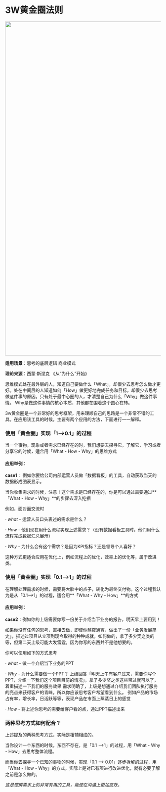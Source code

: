 # 3W黄金圈法则


<img src="https://pic2.zhimg.com/v2-63ab96cb58853a0f1b67c06db203c4a8_720w.jpg?source=3af55fa1" data-caption="" data-size="normal" data-rawwidth="1080" data-rawheight="629" class="origin_image zh-lightbox-thumb" width="1080" data-original="https://pica.zhimg.com/v2-63ab96cb58853a0f1b67c06db203c4a8_r.jpg?source=3af55fa1">


**适用场景**：思考的底层逻辑 商业模式

**理论来源**：西蒙·斯涅克 《从“为什么”开始》 


思维模式处在最外层的人，知道自己要做什么「What」，却很少去思考怎么做才更好。处在中间层的人知道如何「How」做更好地完成任务和目标，却很少去思考做这件事的原因。只有处于最中心圈的人，才清楚自己为什么「Why」做这件事情。
Why是做这件事情的核心本质，其他都在围着这个圆心在转。

3w黄金圈是一个非常好的思考框架，用来理顺自己的思路是一个非常不错的工具。在应用该工具的时候，主要有两个应用的方法，下面进行一一解释。

### 使用「黄金圈」实现「1-->0.1」的过程

当一个事物，现象或者需求已经存在的时，我们想要去探寻它，了解它，学习或者分享它的时候，适合用「What - How - Why」的思维方式

#### 应用举例：

**case1**： 例如你要给公司内部运营人员做「数据看板」的工具，自动获取当天的数据形成图表显示。

当你收集需求的时候，注意！这个需求是已经存在的，你是可以通过需要通过**「What - How - Why」**的步骤去深入挖掘

例如，面对面交流时

· *what* - 运营人员口头表述的需求是什么？

· *How* - 他们现在用什么流程实现上述需求？（没有数据看板工具时，他们用什么流程完成数据汇总展示）

· *Why* - 为什么会有这个需求？是因为KPI指标？还是领导个人喜好？

这种方式更适合应用在优化上，例如流程上的优化，效率上的优化等，属于改进类。


### 使用「黄金圈」实现「0.1-->1」的过程

在理解处理需求的时候，需要将大脑中的点子，转化为最终交付物。这个过程我认为是从「0.1-->1」的过程，适合用**「What - Why - How」**的方式

#### 应用举例：

**case2**：例如你的上级需要你写一份关于介绍当下业务的报告，明天早上要用到！

如果你没有任何的思考，直接去做，即使你熬夜通宵，做出了一份「业务发展简史」，描述过项目从立项到现今取得的种种成就，如何做的，拿了多少奖之类的等，但第二天上级可能大发雷霆，因为你写的东西并不是他想要的。

你可以使用如下的方式思考

· *what* - 做一个介绍当下业务的PPT


· *Why* - 为什么需要做一个PPT？
上级回答「明天上午有客户过来，需要你写个PPT，介绍一下我们这个项目目前的情况」，拿了多少奖之类这些带过就可以了，着重描述一下我们的服务效果
需求明确了，上级是想通过介绍我们团队执行服务的亮点来获得客户的青睐，所以你应该思考客户希望看到什么。
例如产品的市场占有率，增长率，日活跃等等，表现产品在市面上蒸蒸日上的感觉

· *How* - 将上述你思考的需要给客户看的点，通过PPT描述出来



### 两种思考方式如何配合？

上述提及的两种思考方式，实际是相辅相成的。

当你设计一个东西的时候，东西不存在，是「0.1 -->1」的过程，用「What - Why - How」去思考整体流程。

而当你去探寻一个已知的事物的时候，实现「0.1 --> 0.01」逐步拆解的过程，用「What - How - Why」的方式。实际上是对已有项进行改进优化，就有必要了解之前是怎么做的。


*这是理解需求上的非常有用的工具，能使在沟通上更加高效。*









